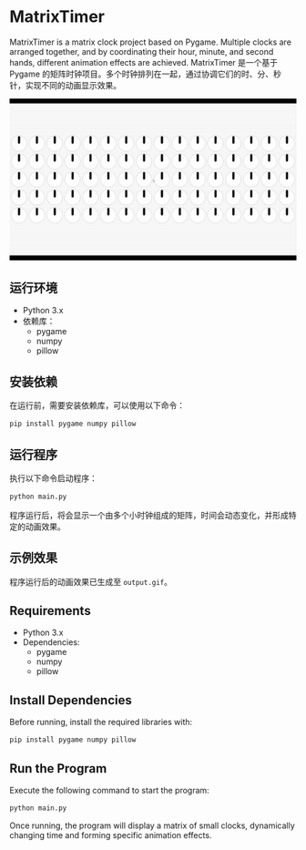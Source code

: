 # MatrixTimer
MatrixTimer is a matrix clock project based on Pygame. Multiple clocks are arranged together, and by coordinating their hour, minute, and second hands, different animation effects are achieved.
MatrixTimer 是一个基于 Pygame 的矩阵时钟项目。多个时钟排列在一起，通过协调它们的时、分、秒针，实现不同的动画显示效果。

![Output Effect](./assets/output.gif)

## 运行环境

- Python 3.x
- 依赖库：
  - pygame
  - numpy
  - pillow

## 安装依赖

在运行前，需要安装依赖库，可以使用以下命令：

```sh
pip install pygame numpy pillow
```

## 运行程序

执行以下命令启动程序：

```sh
python main.py
```

程序运行后，将会显示一个由多个小时钟组成的矩阵，时间会动态变化，并形成特定的动画效果。

## 示例效果

程序运行后的动画效果已生成至 `output.gif`。


## Requirements

- Python 3.x
- Dependencies:
  - pygame
  - numpy
  - pillow

## Install Dependencies

Before running, install the required libraries with:

```sh
pip install pygame numpy pillow
```

## Run the Program

Execute the following command to start the program:

```sh
python main.py
```

Once running, the program will display a matrix of small clocks, dynamically changing time and forming specific animation effects.

